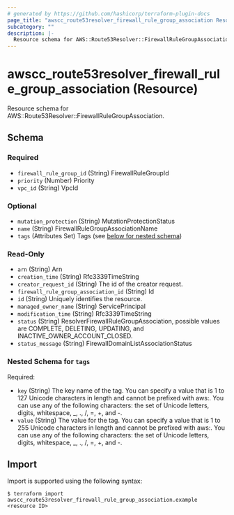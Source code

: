 ```yaml
---
# generated by https://github.com/hashicorp/terraform-plugin-docs
page_title: "awscc_route53resolver_firewall_rule_group_association Resource - terraform-provider-awscc"
subcategory: ""
description: |-
  Resource schema for AWS::Route53Resolver::FirewallRuleGroupAssociation.
---
```


# awscc_route53resolver_firewall_rule_group_association (Resource)

Resource schema for AWS::Route53Resolver::FirewallRuleGroupAssociation.



<!-- schema generated by tfplugindocs -->
## Schema

### Required

- `firewall_rule_group_id` (String) FirewallRuleGroupId
- `priority` (Number) Priority
- `vpc_id` (String) VpcId

### Optional

- `mutation_protection` (String) MutationProtectionStatus
- `name` (String) FirewallRuleGroupAssociationName
- `tags` (Attributes Set) Tags (see [below for nested schema](#nestedatt--tags))

### Read-Only

- `arn` (String) Arn
- `creation_time` (String) Rfc3339TimeString
- `creator_request_id` (String) The id of the creator request.
- `firewall_rule_group_association_id` (String) Id
- `id` (String) Uniquely identifies the resource.
- `managed_owner_name` (String) ServicePrincipal
- `modification_time` (String) Rfc3339TimeString
- `status` (String) ResolverFirewallRuleGroupAssociation, possible values are COMPLETE, DELETING, UPDATING, and INACTIVE_OWNER_ACCOUNT_CLOSED.
- `status_message` (String) FirewallDomainListAssociationStatus

<a id="nestedatt--tags"></a>
### Nested Schema for `tags`

Required:

- `key` (String) The key name of the tag. You can specify a value that is 1 to 127 Unicode characters in length and cannot be prefixed with aws:. You can use any of the following characters: the set of Unicode letters, digits, whitespace, _, ., /, =, +, and -.
- `value` (String) The value for the tag. You can specify a value that is 1 to 255 Unicode characters in length and cannot be prefixed with aws:. You can use any of the following characters: the set of Unicode letters, digits, whitespace, _, ., /, =, +, and -.

## Import

Import is supported using the following syntax:

```shell
$ terraform import awscc_route53resolver_firewall_rule_group_association.example <resource ID>
```
